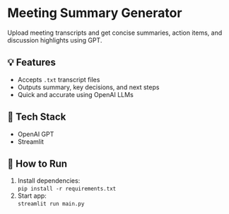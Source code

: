 # Meeting Summary Generator

Upload meeting transcripts and get concise summaries, action items, and discussion highlights using GPT.

## 💡 Features
- Accepts `.txt` transcript files
- Outputs summary, key decisions, and next steps
- Quick and accurate using OpenAI LLMs

## 🔧 Tech Stack
- OpenAI GPT
- Streamlit

## 🚀 How to Run
1. Install dependencies:  
   `pip install -r requirements.txt`
2. Start app:  
   `streamlit run main.py`
